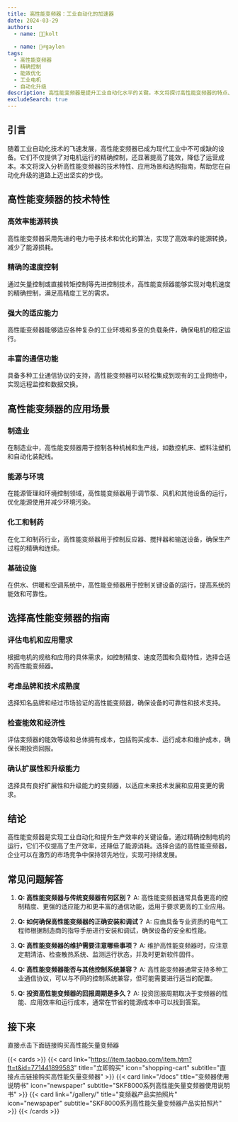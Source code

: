 ```yaml
---
title: 高性能变频器：工业自动化的加速器
date: 2024-03-29
authors:
  - name: 🧑‍💼kolt
   
  - name: 🏌️‍♂️gaylen
tags:
  - 高性能变频器
  - 精确控制
  - 能效优化
  - 工业电机
  - 自动化升级
description: 高性能变频器是提升工业自动化水平的关键。本文将探讨高性能变频器的特点、应用及其在精确控制和能效优化方面的优势，助力企业实现自动化升级。 
excludeSearch: true
---
```




## 引言

随着工业自动化技术的飞速发展，高性能变频器已成为现代工业中不可或缺的设备。它们不仅提供了对电机运行的精确控制，还显著提高了能效，降低了运营成本。本文将深入分析高性能变频器的技术特性、应用场景和选购指南，帮助您在自动化升级的道路上迈出坚实的步伐。

## 高性能变频器的技术特性

### 高效率能源转换
高性能变频器采用先进的电力电子技术和优化的算法，实现了高效率的能源转换，减少了能源损耗。

### 精确的速度控制
通过矢量控制或直接转矩控制等先进控制技术，高性能变频器能够实现对电机速度的精确控制，满足高精度工艺的需求。

### 强大的适应能力
高性能变频器能够适应各种复杂的工业环境和多变的负载条件，确保电机的稳定运行。

### 丰富的通信功能
具备多种工业通信协议的支持，高性能变频器可以轻松集成到现有的工业网络中，实现远程监控和数据交换。

## 高性能变频器的应用场景

### 制造业
在制造业中，高性能变频器用于控制各种机械和生产线，如数控机床、塑料注塑机和自动化装配线。

### 能源与环境
在能源管理和环境控制领域，高性能变频器用于调节泵、风机和其他设备的运行，优化能源使用并减少环境污染。

### 化工和制药
在化工和制药行业，高性能变频器用于控制反应器、搅拌器和输送设备，确保生产过程的精确和连续。

### 基础设施
在供水、供暖和空调系统中，高性能变频器用于控制关键设备的运行，提高系统的能效和可靠性。

## 选择高性能变频器的指南

### 评估电机和应用需求
根据电机的规格和应用的具体需求，如控制精度、速度范围和负载特性，选择合适的高性能变频器。

### 考虑品牌和技术成熟度
选择知名品牌和经过市场验证的高性能变频器，确保设备的可靠性和技术支持。

### 检查能效和经济性
评估变频器的能效等级和总体拥有成本，包括购买成本、运行成本和维护成本，确保长期投资回报。

### 确认扩展性和升级能力
选择具有良好扩展性和升级能力的变频器，以适应未来技术发展和应用变更的需求。

## 结论

高性能变频器是实现工业自动化和提升生产效率的关键设备。通过精确控制电机的运行，它们不仅提高了生产效率，还降低了能源消耗。选择合适的高性能变频器，企业可以在激烈的市场竞争中保持领先地位，实现可持续发展。

## 常见问题解答

1. **Q: 高性能变频器与传统变频器有何区别？**
   A: 高性能变频器通常具备更高的控制精度、更强的适应能力和更丰富的通信功能，适用于要求更高的工业应用。

2. **Q: 如何确保高性能变频器的正确安装和调试？**
   A: 应由具备专业资质的电气工程师根据制造商的指导手册进行安装和调试，确保设备的安全和性能。

3. **Q: 高性能变频器的维护需要注意哪些事项？**
   A: 维护高性能变频器时，应注意定期清洁、检查散热系统、监测运行状态，并及时更新软件固件。

4. **Q: 高性能变频器能否与其他控制系统兼容？**
   A: 高性能变频器通常支持多种工业通信协议，可以与不同的控制系统兼容，但可能需要进行适当的配置。

5. **Q: 投资高性能变频器的回报周期是多久？**
   A: 投资回报周期取决于变频器的性能、应用效率和运行成本，通常在节省的能源成本中可以找到答案。
	
## 接下来

直接点击下面链接购买高性能矢量变频器

{{< cards >}}
  {{< card link="https://item.taobao.com/item.htm?ft=t&id=771441899583" title="立即购买" icon="shopping-cart" subtitle="直接点击链接购买高性能矢量变频器" >}}
  {{< card link="/docs" title="变频器使用说明书" icon="newspaper" subtitle="SKF8000系列高性能矢量变频器使用说明书" >}}
   {{< card link="/gallery/" title="变频器产品实拍照片" icon="newspaper" subtitle="SKF8000系列高性能矢量变频器产品实拍照片" >}}
{{< /cards >}}	

